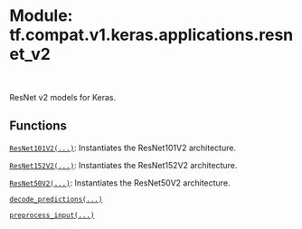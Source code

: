 <div itemscope itemtype="http://developers.google.com/ReferenceObject">
<meta itemprop="name" content="tf.compat.v1.keras.applications.resnet_v2" />
<meta itemprop="path" content="Stable" />
</div>

# Module: tf.compat.v1.keras.applications.resnet_v2


<table class="tfo-notebook-buttons tfo-api" align="left">
</table>



ResNet v2 models for Keras.



## Functions

[`ResNet101V2(...)`](../../../../../tf/keras/applications/ResNet101V2.md): Instantiates the ResNet101V2 architecture.

[`ResNet152V2(...)`](../../../../../tf/keras/applications/ResNet152V2.md): Instantiates the ResNet152V2 architecture.

[`ResNet50V2(...)`](../../../../../tf/keras/applications/ResNet50V2.md): Instantiates the ResNet50V2 architecture.

[`decode_predictions(...)`](../../../../../tf/keras/applications/resnet_v2/decode_predictions.md)

[`preprocess_input(...)`](../../../../../tf/keras/applications/resnet_v2/preprocess_input.md)



